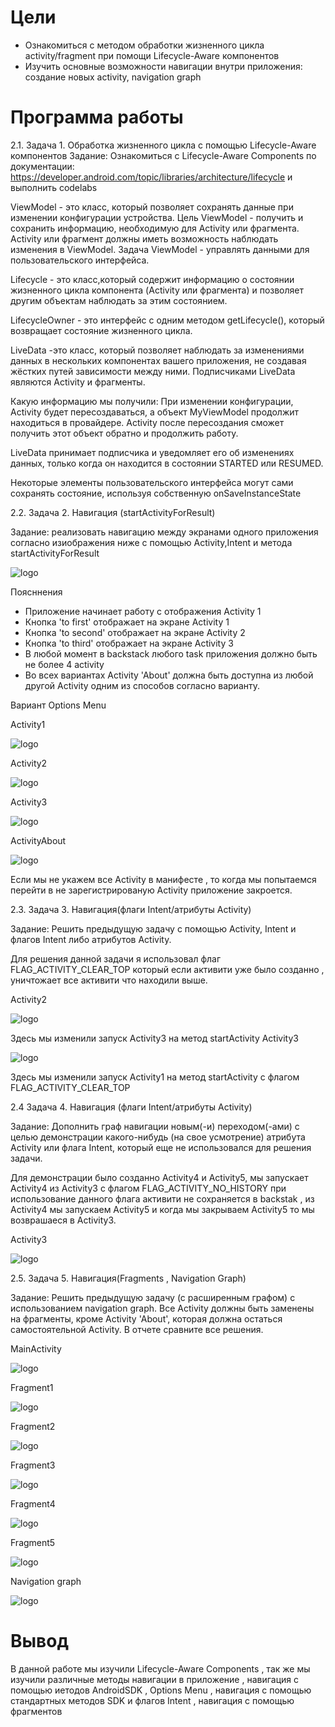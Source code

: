 # Цели
 - Ознакомиться с методом обработки жизненного цикла activity/fragment при помощи Lifecycle-Aware компонентов
 - Изучить основные возможности навигации внутри приложения: создание новых activity, navigation graph
# Программа работы
2.1. Задача 1. Обработка жизненного цикла с помощью Lifecycle-Aware компонентов
Задание: Ознакомиться с Lifecycle-Aware Components по документации: https://developer.android.com/topic/libraries/architecture/lifecycle и выполнить codelabs

ViewModel - это класс, который позволяет сохранять данные при изменении конфигурации устройства. Цель ViewModel - получить и сохранить информацию, необходимую для Activity или фрагмента. Activity или фрагмент должны иметь возможность наблюдать изменения в ViewModel. Задача ViewModel - управлять данными для пользовательского интерфейса. 

Lifecycle - это класс,который содержит информацию о состоянии жизненного цикла компонента (Activity или фрагмента) и позволяет другим объектам наблюдать за этим состоянием.

LifecycleOwner - это интерфейс с одним методом getLifecycle(), который возвращает состояние жизненного цикла.

LiveData -это класс, который позволяет наблюдать за изменениями данных в нескольких компонентах вашего приложения, не создавая жёстких путей зависимости между ними. Подписчиками LiveData являются Activity и фрагменты.

Какую информацию мы получили:
При изменении конфигурации, Activity будет пересоздаваться, а объект MyViewModel продолжит находиться в провайдере. Activity после пересоздания сможет получить этот объект обратно и продолжить работу.

LiveData принимает подписчика и уведомляет его об изменениях данных, только когда он находится в состоянии STARTED или RESUMED.

Некоторые элементы пользовательского интерфейса могут сами сохранять состояние, используя собственную onSaveInstanceState

2.2. Задача 2. Навигация (startActivityForResult)

Задание: реализовать навигацию между экранами одного приложения согласно изиображения ниже с помощью Activity,Intent и метода startActivityForResult

![logo](https://i.ibb.co/TBpXnxS/image.png)

Поясннения
- Приложение начинает работу с отображения Activity 1
- Кнопка 'to first' отображает на экране Activity 1
- Кнопка 'to second' отображает на экране Activity 2
- Кнопка 'to third' отображает на экране Activity 3
- В любой момент в backstack любого task приложения должно быть не более 4 activity
- Во всех вариантах Activity 'About' должна быть доступна из любой другой Activity одним из способов согласно варианту.

Вариант Options Menu

Activity1

![logo](https://i.ibb.co/sWG7yFz/image.png)

Activity2

![logo](https://i.ibb.co/J3PGDrY/image.png)

Activity3

![logo](https://i.ibb.co/HNhZr90/image.png)

ActivityAbout

![logo](https://i.ibb.co/2k7SQb4/image.png)

Если мы не укажем все Activity в манифесте , то когда мы попытаемся перейти в не зарегистрированую Activity приложение закроется.

2.3. Задача 3. Навигация(флаги Intent/атрибуты Activity)

Задание: Решить предыдущую задачу с помощью Activity, Intent и флагов Intent либо атрибутов Activity.

Для решения данной задачи я использовал флаг FLAG_ACTIVITY_CLEAR_TOP который если активити уже было созданно , уничтожает все активити что находили выше.

Activity2

![logo](https://i.ibb.co/Tbmq7Yw/image.png)

Здесь мы изменили запуск Activity3  на метод startActivity
Activity3

![logo](https://i.ibb.co/tBBySRh/image.png)

Здесь мы изменили запуск Activity1  на метод startActivity c флагом FLAG_ACTIVITY_CLEAR_TOP

2.4 Задача 4. Навигация (флаги Intent/атрибуты Activity)

Задание: Дополнить граф навигации новым(-и) переходом(-ами) с целью демонстрации какого-нибудь (на свое усмотрение) атрибута Activity или флага Intent, который еще не использовался для решения задачи. 

Для демонстрации было созданно Activity4 и Activity5, мы запускает Activity4 из Activity3 с флагом FLAG_ACTIVITY_NO_HISTORY при использование данного флага активити не сохраняется в backstak , из Activity4 мы запускаем Activity5 и когда мы закрываем Activity5 то мы возврашаеся в Activity3.

Activity3

![logo](https://i.ibb.co/tBBySRh/image.png)

2.5. Задача 5. Навигация(Fragments , Navigation Graph)

Задание: Решить предыдущую задачу (с расширенным графом) с использованием navigation graph. Все Activity должны быть заменены на фрагменты, кроме Activity 'About', которая должна остаться самостоятельной Activity. В отчете сравните все решения.

MainActivity

![logo](https://i.ibb.co/L9DqdsP/image.png)

Fragment1

![logo](https://i.ibb.co/WyW3HxS/image.png)

Fragment2

![logo](https://i.ibb.co/dDHrZkf/image.png)

Fragment3

![logo](https://i.ibb.co/85Fpp9p/image.png)

Fragment4

![logo](https://i.ibb.co/LP455bC/image.png)

Fragment5

![logo](https://i.ibb.co/NY15Pw6/image.png)

Navigation graph

![logo](https://i.ibb.co/frKh8hr/image.png)

# Вывод
В данной работе мы изучили Lifecycle-Aware Components , так же мы изучили различные методы навигации в приложение , навигация с помощью иетодов AndroidSDK , Options Menu , навигация с помощью стандартных методов SDK  и флагов Intent , навигация с помощью фрагментов
